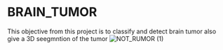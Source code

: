 # BRAIN_TUMOR
This objective from this project is to classify and detect brain tumor also give a 3D seegmntion of the tumor
![NOT_RUMOR (1)](https://user-images.githubusercontent.com/67736183/124609427-e6368180-de6f-11eb-8468-f8921e8beec6.jpg)
